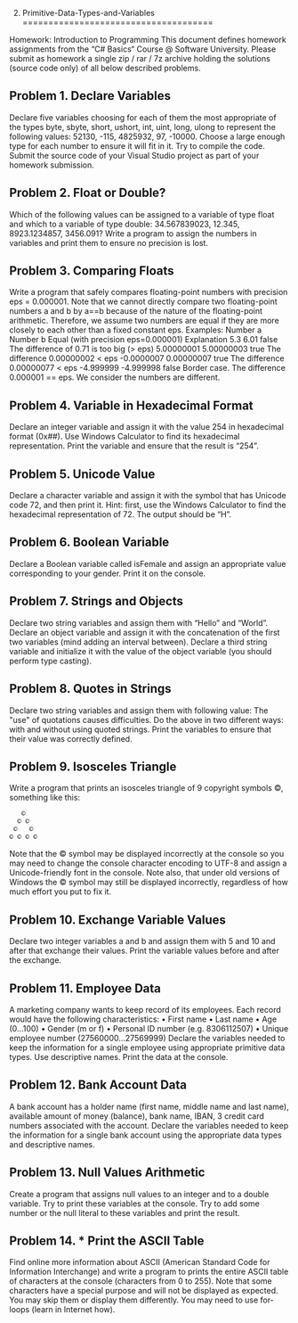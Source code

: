 2. Primitive-Data-Types-and-Variables
=====================================

Homework: Introduction to Programming
This document defines homework assignments from the “C# Basics“ Course @ Software University. Please submit as homework a single zip / rar / 7z archive holding the solutions (source code only) of all below described problems.

Problem 1.	Declare Variables
------
Declare five variables choosing for each of them the most appropriate of the types byte, sbyte, short, ushort, int, uint, long, ulong to represent the following values: 52130, -115, 4825932, 97, -10000. Choose a large enough type for each number to ensure it will fit in it. Try to compile the code. Submit the source code of your Visual Studio project as part of your homework submission.

Problem 2.	Float or Double?
------
Which of the following values can be assigned to a variable of type float and which to a variable of type double: 34.567839023, 12.345, 8923.1234857, 3456.091? Write a program to assign the numbers in variables and print them to ensure no precision is lost.

Problem 3.	Comparing Floats
------
Write a program that safely compares floating-point numbers with precision eps = 0.000001. Note that we cannot directly compare two floating-point numbers a and b by a==b because of the nature of the floating-point arithmetic. Therefore, we assume two numbers are equal if they are more closely to each other than a fixed constant eps. Examples:
Number a	Number b	Equal (with precision eps=0.000001)	Explanation
5.3	6.01	false	The difference of 0.71 is too big (> eps)
5.00000001	5.00000003	true	The difference 0.00000002 < eps
-0.0000007	0.00000007	true	The difference 0.00000077 < eps
-4.999999	-4.999998	false	Border case. The difference 0.000001 == eps. We consider the numbers are different.

Problem 4.	Variable in Hexadecimal Format
------
Declare an integer variable and assign it with the value 254 in hexadecimal format (0x##). Use Windows Calculator to find its hexadecimal representation. Print the variable and ensure that the result is “254”.

Problem 5.	Unicode Value
------
Declare a character variable and assign it with the symbol that has Unicode code 72, and then print it. Hint: first, use the Windows Calculator to find the hexadecimal representation of 72. The output should be “H”.

Problem 6.	Boolean Variable
------
Declare a Boolean variable called isFemale and assign an appropriate value corresponding to your gender. Print it on the console.

Problem 7.	Strings and Objects
------
Declare two string variables and assign them with “Hello” and “World”. Declare an object variable and assign it with the concatenation of the first two variables (mind adding an interval between). Declare a third string variable and initialize it with the value of the object variable (you should perform type casting).

Problem 8.	Quotes in Strings
------
Declare two string variables and assign them with following value:
The "use" of quotations causes difficulties.
Do the above in two different ways: with and without using quoted strings. Print the variables to ensure that their value was correctly defined.

Problem 9.	Isosceles Triangle
------
Write a program that prints an isosceles triangle of 9 copyright symbols ©, something like this:
```
   ©
  © ©
 ©   ©
© © © ©
```
Note that the © symbol may be displayed incorrectly at the console so you may need to change the console character encoding to UTF-8 and assign a Unicode-friendly font in the console. Note also, that under old versions of Windows the © symbol may still be displayed incorrectly, regardless of how much effort you put to fix it.

Problem 10.	Exchange Variable Values
------
Declare two integer variables a and b and assign them with 5 and 10 and after that exchange their values. Print the variable values before and after the exchange.

Problem 11.	Employee Data
------
A marketing company wants to keep record of its employees. Each record would have the following characteristics:
•	First name
•	Last name
•	Age (0...100)
•	Gender (m or f)
•	Personal ID number (e.g. 8306112507)
•	Unique employee number (27560000…27569999)
Declare the variables needed to keep the information for a single employee using appropriate primitive data types. Use descriptive names. Print the data at the console.

Problem 12.	Bank Account Data
------
A bank account has a holder name (first name, middle name and last name), available amount of money (balance), bank name, IBAN, 3 credit card numbers associated with the account. Declare the variables needed to keep the information for a single bank account using the appropriate data types and descriptive names.

Problem 13.	Null Values Arithmetic
------
Create a program that assigns null values to an integer and to a double variable. Try to print these variables at the console. Try to add some number or the null literal to these variables and print the result.

Problem 14.	* Print the ASCII Table
------
Find online more information about ASCII (American Standard Code for Information Interchange) and write a program to prints the entire ASCII table of characters at the console (characters from 0 to 255). Note that some characters have a special purpose and will not be displayed as expected. You may skip them or display them differently. You may need to use for-loops (learn in Internet how).

